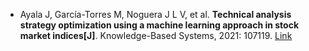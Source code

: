 * Ayala J, García-Torres M, Noguera J L V, et al. <b>Technical analysis strategy optimization using a machine learning approach in stock market indices[J]</b>. Knowledge-Based Systems, 2021: 107119. [Link](https://www.sciencedirect.com/science/article/pii/S0950705121003828)
